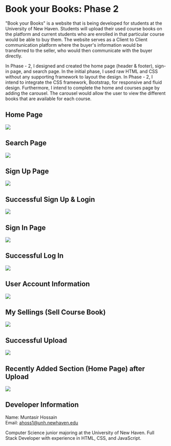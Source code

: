 # Book your Books: Phase 2

"Book your Books" is a website that is being developed for students at the University of New Haven. Students will upload their used course books on the platform and current students who are enrolled in that particular course would be able to buy them. The website serves as a Client to Client communication platform where the buyer's information would be transferred to the seller, who would then communicate with the buyer directly. <br>

In Phase - 2, I designed and created the home page (header & footer), sign-in page, and search page. In the initial phase, I used raw HTML and CSS without any supporting framework to layout the design. In Phase - 2, I intend to integrate the CSS framework, Bootstrap, for responsive and fluid design. Furthermore, I intend to complete the home and courses page by adding the carousel. The carousel would allow the user to view the different books that are available for each course.  

## Home Page
<img src = "./screenshots/Home.png">

## Search Page
<img src = "./screenshots/Search.PNG">

## Sign Up Page
<img src = "./screenshots/Sign Up.PNG">

## Successful Sign Up & Login
<img src = "./screenshots/Successful Sign Up and Login.PNG">

## Sign In Page
<img src = "./screenshots/Sign In.PNG">

## Successful Log In
<img src = "./screenshots/Successful Sign In.PNG">

## User Account Information 
<img src = "./screenshots/User Account Information.PNG">

## My Sellings (Sell Course Book)
<img src = "./screenshots/My Sellings.PNG">

## Successful Upload
<img src = "./screenshots/Successful Upload.PNG">

## Recently Added Section (Home Page) after Upload
<img src = "./screenshots/Recently Added after Upload.PNG">







## Developer Information

Name: Muntasir Hossain <br>
Email: ahoss1@unh.newhaven.edu <br>

Computer Science junior majoring at the University of New Haven. Full Stack Developer with experience in HTML, CSS, and JavaScript. 


